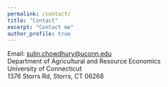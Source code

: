 ```yaml
---
permalink: /contact/
title: "Contact"
excerpt: "Contact me"
author_profile: true
---
```


Email: sulin.chowdhury@uconn.edu
<br/>
Department of Agricultural and Resource Economics<br/>
University of Connecticut<br/>
1376 Storrs Rd, Storrs, CT 06268


         

